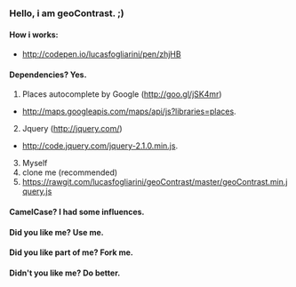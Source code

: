 ### Hello, i am geoContrast. ;)

#### How i works:
* http://codepen.io/lucasfogliarini/pen/zhjHB

#### Dependencies? Yes.

1. Places autocomplete by Google (http://goo.gl/jSK4mr)
  * http://maps.googleapis.com/maps/api/js?libraries=places.

2. Jquery (http://jquery.com/)
  * http://code.jquery.com/jquery-2.1.0.min.js.

3. Myself
  1. clone me (recommended)
  2. https://rawgit.com/lucasfogliarini/geoContrast/master/geoContrast.min.jquery.js

#### CamelCase? I had some influences.

#### Did you like me? Use me.

#### Did you like part of me? Fork me.

#### Didn't you like me? Do better.

